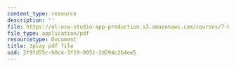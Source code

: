 ```yaml
---
content_type: resource
description: ''
file: https://ol-ocw-studio-app-production.s3.amazonaws.com/courses/7-01sc-fundamentals-of-biology-fall-2011/2f9fd55cb0c43f1900512d294c2b4ee5_uDXH6Uu0ghc.pdf
file_type: application/pdf
resourcetype: Document
title: 3play pdf file
uid: 2f9fd55c-b0c4-3f19-0051-2d294c2b4ee5
---
```

